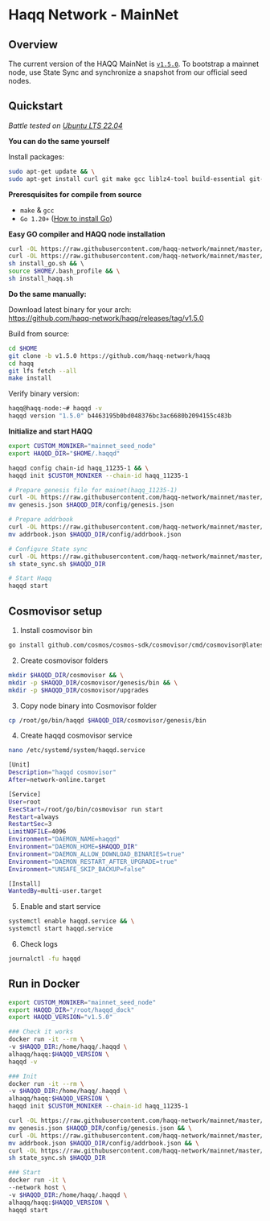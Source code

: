 # Haqq Network - MainNet


## Overview
The current version of the HAQQ MainNet is [`v1.5.0`](https://github.com/haqq-network/haqq/releases/tag/v1.5.0). To bootstrap a mainnet node, use State Sync and synchronize a snapshot from our official seed nodes.


## Quickstart
_*Battle tested on [Ubuntu LTS 22.04](https://spinupwp.com/doc/what-does-lts-mean-ubuntu/#:~:text=The%20abbreviation%20stands%20for%20Long,extended%20period%20over%20regular%20releases)*_

**You can do the same yourself**

Install packages:
```sh
sudo apt-get update && \
sudo apt-get install curl git make gcc liblz4-tool build-essential git-lfs jq -y
```

**Preresquisites for compile from source**
- `make` & `gcc` 
- `Go 1.20+` ([How to install Go](https://www.digitalocean.com/community/tutorials/how-to-install-go-on-ubuntu-20-04))

**Easy GO compiler and HAQQ node installation**

```sh
curl -OL https://raw.githubusercontent.com/haqq-network/mainnet/master/install_go.sh && \
curl -OL https://raw.githubusercontent.com/haqq-network/mainnet/master/install_haqq.sh && \
sh install_go.sh && \ 
source $HOME/.bash_profile && \
sh install_haqq.sh
```

**Do the same manually:**

Download latest binary for your arch: </br>
https://github.com/haqq-network/haqq/releases/tag/v1.5.0

Build from source:
```sh
cd $HOME
git clone -b v1.5.0 https://github.com/haqq-network/haqq
cd haqq
git lfs fetch --all
make install
```

Verify binary version:
```sh
haqq@haqq-node:~# haqqd -v
haqqd version "1.5.0" b4463195b0bd048376bc3ac6680b2094155c483b
```

**Initialize and start HAQQ**

```sh
export CUSTOM_MONIKER="mainnet_seed_node"
export HAQQD_DIR="$HOME/.haqqd"

haqqd config chain-id haqq_11235-1 && \
haqqd init $CUSTOM_MONIKER --chain-id haqq_11235-1

# Prepare genesis file for mainet(haqq_11235-1)
curl -OL https://raw.githubusercontent.com/haqq-network/mainnet/master/genesis.json && \
mv genesis.json $HAQQD_DIR/config/genesis.json

# Prepare addrbook
curl -OL https://raw.githubusercontent.com/haqq-network/mainnet/master/addrbook.json && \
mv addrbook.json $HAQQD_DIR/config/addrbook.json

# Configure State sync
curl -OL https://raw.githubusercontent.com/haqq-network/mainnet/master/state_sync.sh && \
sh state_sync.sh $HAQQD_DIR

# Start Haqq
haqqd start
```

## Cosmovisor setup

1. Install cosmovisor bin
```sh
go install github.com/cosmos/cosmos-sdk/cosmovisor/cmd/cosmovisor@latest
```

2. Create cosmovisor folders
```sh
mkdir $HAQQD_DIR/cosmovisor && \
mkdir -p $HAQQD_DIR/cosmovisor/genesis/bin && \
mkdir -p $HAQQD_DIR/cosmovisor/upgrades
```

3. Copy node binary into Cosmovisor folder
```sh
cp /root/go/bin/haqqd $HAQQD_DIR/cosmovisor/genesis/bin
```

4. Create haqqd cosmovisor service
```sh
nano /etc/systemd/system/haqqd.service
```

```sh
[Unit]
Description="haqqd cosmovisor"
After=network-online.target

[Service]
User=root
ExecStart=/root/go/bin/cosmovisor run start
Restart=always
RestartSec=3
LimitNOFILE=4096
Environment="DAEMON_NAME=haqqd"
Environment="DAEMON_HOME=$HAQQD_DIR"
Environment="DAEMON_ALLOW_DOWNLOAD_BINARIES=true"
Environment="DAEMON_RESTART_AFTER_UPGRADE=true"
Environment="UNSAFE_SKIP_BACKUP=false"

[Install]
WantedBy=multi-user.target
```

5. Enable and start service

```sh
systemctl enable haqqd.service && \
systemctl start haqqd.service
```

6. Check logs
```sh
journalctl -fu haqqd
```

## Run in Docker

```sh
export CUSTOM_MONIKER="mainnet_seed_node"
export HAQQD_DIR="/root/haqqd_dock"
export HAQQD_VERSION="v1.5.0"

### Check it works
docker run -it --rm \
-v $HAQQD_DIR:/home/haqq/.haqqd \
alhaqq/haqq:$HAQQD_VERSION \
haqqd -v

### Init
docker run -it --rm \
-v $HAQQD_DIR:/home/haqq/.haqqd \
alhaqq/haqq:$HAQQD_VERSION \
haqqd init $CUSTOM_MONIKER --chain-id haqq_11235-1

curl -OL https://raw.githubusercontent.com/haqq-network/mainnet/master/genesis.json && \
mv genesis.json $HAQQD_DIR/config/genesis.json && \
curl -OL https://raw.githubusercontent.com/haqq-network/mainnet/master/addrbook.json && \
mv addrbook.json $HAQQD_DIR/config/addrbook.json && \
curl -OL https://raw.githubusercontent.com/haqq-network/mainnet/master/state_sync.sh && \
sh state_sync.sh $HAQQD_DIR

### Start
docker run -it \
--network host \
-v $HAQQD_DIR:/home/haqq/.haqqd \
alhaqq/haqq:$HAQQD_VERSION \
haqqd start
```
